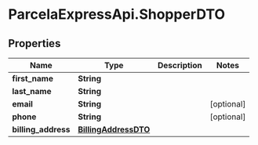 # ParcelaExpressApi.ShopperDTO

## Properties

Name | Type | Description | Notes
------------ | ------------- | ------------- | -------------
**first_name** | **String** |  | 
**last_name** | **String** |  | 
**email** | **String** |  | [optional] 
**phone** | **String** |  | [optional] 
**billing_address** | [**BillingAddressDTO**](BillingAddressDTO.md) |  | 


